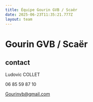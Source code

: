 ```yaml
---
title: Équipe Gourin GVB / Scaër
date: 2025-06-23T11:35:21.777Z
layout: team
---
```


# Gourin GVB / Scaër



## contact 

Ludovic COLLET

06 85 59 87 10

Gourinvb@gmail.com

